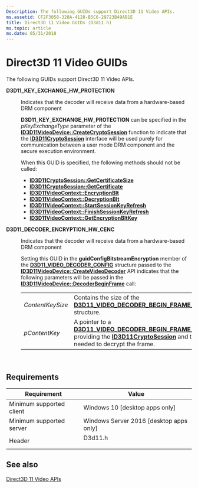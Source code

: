 ```yaml
---
Description: The following GUIDs support Direct3D 11 Video APIs.
ms.assetid: CF2F3058-328A-4128-B5C6-29723B49AB1E
title: Direct3D 11 Video GUIDs (D3d11.h)
ms.topic: article
ms.date: 05/31/2018
---
```


# Direct3D 11 Video GUIDs

The following GUIDs support Direct3D 11 Video APIs.

<dl> <dt>

<span id="D3D11_KEY_EXCHANGE_HW_PROTECTION"></span><span id="d3d11_key_exchange_hw_protection"></span>**D3D11\_KEY\_EXCHANGE\_HW\_PROTECTION**
</dt> <dd> <dl> <dt>



Indicates that the decoder will receive data from a hardware-based DRM component

**D3D11\_KEY\_EXCHANGE\_HW\_PROTECTION** can be specified in the *pKeyExchangeType* parameter of the [**ID3D11VideoDevice::CreateCryptoSession**](/windows/desktop/api/d3d11/nf-d3d11-id3d11videodevice-createcryptosession) function to indicate that the [**ID3D11CryptoSession**](/windows/desktop/api/d3d11/nn-d3d11-id3d11cryptosession) interface will be used purely for communication between a user mode DRM component and the secure execution environment.

When this GUID is specified, the following methods should not be called:

-   [**ID3D11CryptoSession::GetCertificateSize**](/windows/desktop/api/d3d11/nf-d3d11-id3d11cryptosession-getcertificatesize)
-   [**ID3D11CryptoSession::GetCertificate**](/windows/desktop/api/d3d11/nf-d3d11-id3d11cryptosession-getcertificate)
-   [**ID3D11VideoContext::EncryptionBlt**](/windows/desktop/api/d3d11/nf-d3d11-id3d11videocontext-encryptionblt)
-   [**ID3D11VideoContext::DecryptionBlt**](/windows/desktop/api/d3d11/nf-d3d11-id3d11videocontext-decryptionblt)
-   [**ID3D11VideoContext::StartSessionKeyRefresh**](/windows/desktop/api/d3d11/nf-d3d11-id3d11videocontext-startsessionkeyrefresh)
-   [**ID3D11VideoContext::FinishSessionKeyRefresh**](/windows/desktop/api/d3d11/nf-d3d11-id3d11videocontext-finishsessionkeyrefresh)
-   [**ID3D11VideoContext::GetEncryptionBltKey**](/windows/desktop/api/d3d11/nf-d3d11-id3d11videocontext-getencryptionbltkey)


</dt> </dl> </dd> <dt>

<span id="D3D11_DECODER_ENCRYPTION_HW_CENC"></span><span id="d3d11_decoder_encryption_hw_cenc"></span>**D3D11\_DECODER\_ENCRYPTION\_HW\_CENC**
</dt> <dd> <dl> <dt>



Indicates that the decoder will receive data from a hardware-based DRM component

Setting this GUID in the **guidConfigBitstreamEncryption** member of the [**D3D11\_VIDEO\_DECODER\_CONFIG**](/windows/desktop/api/d3d11/ns-d3d11-d3d11_video_decoder_config) structure passed to the [**ID3D11VideoDevice::CreateVideoDecoder**](/windows/desktop/api/d3d11/nf-d3d11-id3d11videodevice-createvideodecoder) API indicates that the following parameters will be passed in the [**ID3D11VideoDevice::DecoderBeginFrame**](/windows/desktop/api/d3d11/nf-d3d11-id3d11videocontext-decoderbeginframe) call:



|                  |                                                                                                                                                                                                                                                     |
|------------------|-----------------------------------------------------------------------------------------------------------------------------------------------------------------------------------------------------------------------------------------------------|
| *ContentKeySize* | Contains the size of the [**D3D11\_VIDEO\_DECODER\_BEGIN\_FRAME\_CRYPTO\_SESSION**](/windows/desktop/api/d3d11_1/ns-d3d11_1-d3d11_video_decoder_begin_frame_crypto_session) structure.                                                                                                  |
| *pContentKey*    | A pointer to a [**D3D11\_VIDEO\_DECODER\_BEGIN\_FRAME\_CRYPTO\_SESSION**](/windows/desktop/api/d3d11_1/ns-d3d11_1-d3d11_video_decoder_begin_frame_crypto_session) providing the [**ID3D11CryptoSession**](/windows/desktop/api/d3d11/nn-d3d11-id3d11cryptosession) and the key information needed to decrypt the frame. |



 


</dt> </dl> </dd> </dl>

## Requirements



| Requirement | Value |
|-------------------------------------|------------------------------------------------------------------------------------|
| Minimum supported client<br/> | Windows 10 \[desktop apps only\]<br/>                                        |
| Minimum supported server<br/> | Windows Server 2016 \[desktop apps only\]<br/>                               |
| Header<br/>                   | <dl> <dt>D3d11.h</dt> </dl> |



## See also

<dl> <dt>

[Direct3D 11 Video APIs](direct3d-11-video-apis.md)
</dt> </dl>

 

 




